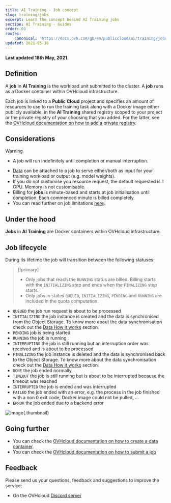 ```yaml
---
title: AI Training - Job concept
slug: training/jobs
excerpt: Learn the concept behind AI Training jobs
section: AI Training - Guides
order: 03
routes:
    canonical: 'https://docs.ovh.com/gb/en/publiccloud/ai/training/jobs/'
updated: 2021-05-18
---
```


**Last updated 18th May, 2021.**

## Definition

A **job** in **AI Training** is the workload unit submitted to the cluster. A **job** runs as a Docker container within OVHcloud infrastructure.

Each job is linked to a **Public Cloud** project and specifies an amount of resources to use to run the training task along with a Docker image either publicly available, in the **AI Training** shared registry scoped to your project or the private registry of your choosing that you added. For the latter, see the [OVHcloud documentation on how to add a private registry](https://docs.ovh.com/it/publiccloud/ai/training/add-private-registry).

## Considerations

> [!warning]
> * A job will run indefinitely until completion or manual interruption.

-   [Data](https://docs.ovh.com/it/publiccloud/ai/data) can be attached to a job to serve either/both as input for your training workload or output (e.g. model weights).
-   If you do not customise you resource request, the default requested is 1 GPU. Memory is not customisable.
-   Billing for **jobs** is minute-based and starts at job initialisation until completion. Each commenced minute is billed completely.
-   You can read further on job limitations [here](https://docs.ovh.com/it/publiccloud/ai/training/capabilities).

## Under the hood

**Jobs** in **AI Training** are Docker containers within OVHcloud infrastructure.

## Job lifecycle

During its lifetime the job will transition between the following statuses:

> [!primary]
> * Only jobs that reach the `RUNNING` status are billed. Billing starts with the `INITIALIZING` step and ends when the `FINALIZING` step starts.
> * Only jobs in states `QUEUED`, `INITIALIZING`, `PENDING` and `RUNNING` are included in the quota computation.

-   `QUEUED` the job run request is about to be processed
-   `INITIALIZING` the job instance is created and the data is synchronised from the Object Storage. To know more about the data synchronisation check out the [Data How it works](https://docs.ovh.com/it/publiccloud/ai/data/#how-it-works) section.
-   `PENDING` job is being started
-   `RUNNING` the job is running
-   `INTERRUPTING` the job is still running but an interruption order was received and is about to be processed
-   `FINALIZING` the job instance is deleted and the data is synchronised back to the Object Storage. To know more about the data synchronisation check out the [Data How it works](https://docs.ovh.com/it/publiccloud/ai/data/#how-it-works) section.
-   `DONE` the job ended normally
-   `TIMEOUT` the job is still running but is about to be interrupted because the timeout was reached
-   `INTERRUPTED` the job is ended and was interrupted
-   `FAILED` the job ended with an error, e.g. the process in the job finished with a non 0 exit code, Docker image could not be pulled, ...
-   `ERROR` the job ended due to a backend error

![image](images/status-diagram.svg){.thumbnail}

## Going further

-   You can check the [OVHcloud documentation on how to create a data container](https://docs.ovh.com/it/storage/object-storage/pcs/create-container/).
-   You can check the [OVHcloud documentation on how to submit a job](https://docs.ovh.com/it/publiccloud/ai/training/submit-job)

## Feedback

Please send us your questions, feedback and suggestions to improve the service:

- On the OVHcloud [Discord server](https://discord.com/invite/vXVurFfwe9) 
